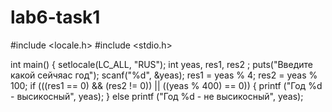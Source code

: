 # lab6-task1
#include <locale.h>
#include <stdio.h>

int main()
{
	setlocale(LC_ALL, "RUS");
	int yeas, res1, res2 ;
	puts("Введите какой сейчяас год");
	scanf("%d", &yeas);
	res1  = yeas % 4;
	res2  = yeas % 100;
	if (((res1 == 0) && (res2 != 0)) || ((yeas % 400) == 0))
	{
		printf ("Год %d - высикосный", yeas);
	}
	else printf ("Год %d - не высикосный", yeas);
